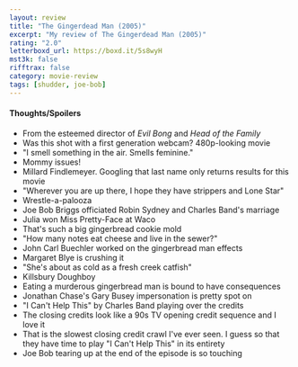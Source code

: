 ```yaml
---
layout: review
title: "The Gingerdead Man (2005)"
excerpt: "My review of The Gingerdead Man (2005)"
rating: "2.0"
letterboxd_url: https://boxd.it/5s8wyH
mst3k: false
rifftrax: false
category: movie-review
tags: [shudder, joe-bob]
---
```


#### Thoughts/Spoilers

- From the esteemed director of <i>Evil Bong</i> and <i>Head of the Family</i>
- Was this shot with a first generation webcam? 480p-looking movie
- "I smell something in the air. Smells feminine."
- Mommy issues!
- Millard Findlemeyer. Googling that last name only returns results for this movie
- "Wherever you are up there, I hope they have strippers and Lone Star"
- Wrestle-a-palooza
- Joe Bob Briggs officiated Robin Sydney and Charles Band's marriage
- Julia won Miss Pretty-Face at Waco
- That's such a big gingerbread cookie mold
- "How many notes eat cheese and live in the sewer?"
- John Carl Buechler worked on the gingerbread man effects
- Margaret Blye is crushing it
- "She's about as cold as a fresh creek catfish"
- Killsbury Doughboy
- Eating a murderous gingerbread man is bound to have consequences
- Jonathan Chase's Gary Busey impersonation is pretty spot on
- "I Can't Help This" by Charles Band playing over the credits
- The closing credits look like a 90s TV opening credit sequence and I love it
- That is the slowest closing credit crawl I've ever seen. I guess so that they have time to play "I Can't Help This" in its entirety
- Joe Bob tearing up at the end of the episode is so touching
